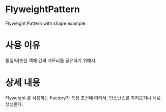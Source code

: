 # FlyweightPattern
Flyweight Pattern with shape example.

# 사용 이유
동일/비슷한 객체 간의 메모리를 공유하기 위해서. 

# 상세 내용
Flyweight 를 사용하는 Factory가 특정 조건에 따라서, 인스턴스를 가져오거나 새로 생성한다.
